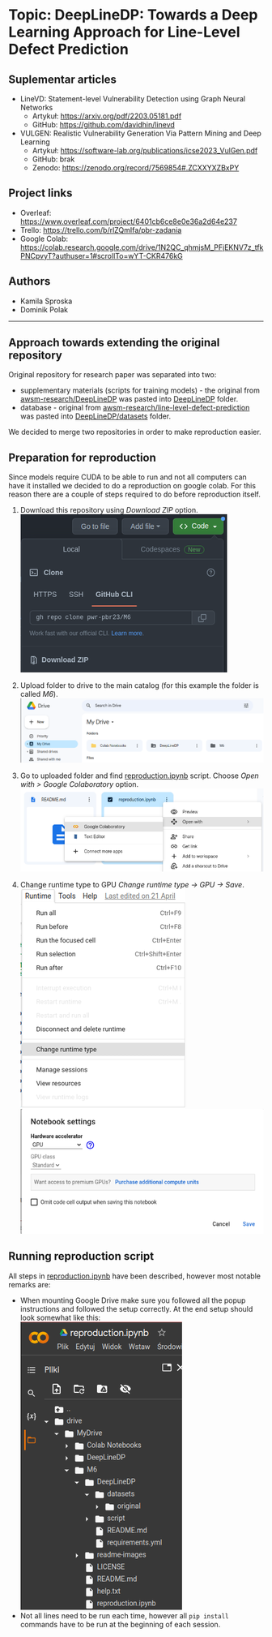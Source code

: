 # Topic: DeepLineDP: Towards a Deep Learning Approach for Line-Level Defect Prediction

## Suplementar articles
- LineVD: Statement-level Vulnerability Detection using Graph Neural Networks
  - Artykuł: https://arxiv.org/pdf/2203.05181.pdf
  - GitHub: https://github.com/davidhin/linevd
- VULGEN: Realistic Vulnerability Generation Via Pattern Mining and Deep Learning
  - Artykuł: https://software-lab.org/publications/icse2023_VulGen.pdf
  - GitHub: brak
  - Zenodo: https://zenodo.org/record/7569854#.ZCXXYXZBxPY

## Project links
- Overleaf: https://www.overleaf.com/project/6401cb6ce8e0e36a2d64e237
- Trello: https://trello.com/b/rlZQmIfa/pbr-zadania
- Google Colab: https://colab.research.google.com/drive/1N2QC_qhmjsM_PFjEKNV7z_tfkPNCpvyT?authuser=1#scrollTo=wYT-CKR476kG

## Authors
- Kamila Sproska
- Dominik Polak

-------

## Approach towards extending the original repository
Original repository for research paper was separated into two:
- supplementary materials (scripts for training models) - 
the original from [awsm-research/DeepLineDP](https://github.com/awsm-research/DeepLineDP) 
was pasted into [DeepLineDP](/DeepLineDP) folder.
- database - original from [awsm-research/line-level-defect-prediction](https://github.com/awsm-research/line-level-defect-prediction)
was pasted into [DeepLineDP/datasets](/DeepLineDP/datasets) folder.

We decided to merge two repositories in order to make reproduction easier.

## Preparation for reproduction
Since models require CUDA to be able to run and not all computers can have it installed we decided to do a reproduction on google colab.
For this reason there are a couple of steps required to do before reproduction itself.

1. Download this repository using _Download ZIP_ option. \
![github-download-zip.png](readme-images/github-download-zip.png)

2. Upload folder to drive to the main catalog (for this example the folder is called _M6_). \
![google-drive-placement.png](readme-images/google-drive-placement.png)

3. Go to uploaded folder and find [reproduction.ipynb](/reproduction.ipynb) script. 
Choose _Open with > Google Colaboratory_ option. \
![img.png](readme-images/open-reproduction-script.png)

4. Change runtime type to GPU _Change runtime type -> GPU -> Save_. \
![img.png](readme-images/change-runtme-menu.png)
![img.png](readme-images/change-to-GPU.png)

## Running reproduction script
All steps in [reproduction.ipynb](/reproduction.ipynb) have been described, however most notable remarks are:
- When mounting Google Drive make sure you followed all the popup instructions and followed the setup correctly. 
At the end setup should look somewhat like this: \
![img.png](readme-images/google-collab-setup.png)
- Not all lines need to be run each time, however all `pip install` commands have to be run at the beginning of each session.
